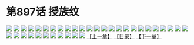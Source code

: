 # 第897话 授族纹
![](https://mhpic.xiaomingtaiji.net/comic/D/斗破苍穹/第897话F0_321021/1.jpg-zymk.middle.webp)
![](https://mhpic.xiaomingtaiji.net/comic/D/斗破苍穹/第897话F0_321021/2.jpg-zymk.middle.webp)
![](https://mhpic.xiaomingtaiji.net/comic/D/斗破苍穹/第897话F0_321021/3.jpg-zymk.middle.webp)
![](https://mhpic.xiaomingtaiji.net/comic/D/斗破苍穹/第897话F0_321021/4.jpg-zymk.middle.webp)
![](https://mhpic.xiaomingtaiji.net/comic/D/斗破苍穹/第897话F0_321021/5.jpg-zymk.middle.webp)
![](https://mhpic.xiaomingtaiji.net/comic/D/斗破苍穹/第897话F0_321021/6.jpg-zymk.middle.webp)
![](https://mhpic.xiaomingtaiji.net/comic/D/斗破苍穹/第897话F0_321021/7.jpg-zymk.middle.webp)
![](https://mhpic.xiaomingtaiji.net/comic/D/斗破苍穹/第897话F0_321021/8.jpg-zymk.middle.webp)
![](https://mhpic.xiaomingtaiji.net/comic/D/斗破苍穹/第897话F0_321021/9.jpg-zymk.middle.webp)
![](https://mhpic.xiaomingtaiji.net/comic/D/斗破苍穹/第897话F0_321021/10.jpg-zymk.middle.webp)
![](https://mhpic.xiaomingtaiji.net/comic/D/斗破苍穹/第897话F0_321021/11.jpg-zymk.middle.webp)
![](https://mhpic.xiaomingtaiji.net/comic/D/斗破苍穹/第897话F0_321021/12.jpg-zymk.middle.webp)
![](https://mhpic.xiaomingtaiji.net/comic/D/斗破苍穹/第897话F0_321021/13.jpg-zymk.middle.webp)
![](https://mhpic.xiaomingtaiji.net/comic/D/斗破苍穹/第897话F0_321021/14.jpg-zymk.middle.webp)
![](https://mhpic.xiaomingtaiji.net/comic/D/斗破苍穹/第897话F0_321021/15.jpg-zymk.middle.webp)
![](https://mhpic.xiaomingtaiji.net/comic/D/斗破苍穹/第897话F0_321021/16.jpg-zymk.middle.webp)
![](https://mhpic.xiaomingtaiji.net/comic/D/斗破苍穹/第897话F0_321021/17.jpg-zymk.middle.webp)
![](https://mhpic.xiaomingtaiji.net/comic/D/斗破苍穹/第897话F0_321021/18.jpg-zymk.middle.webp)
![](https://mhpic.xiaomingtaiji.net/comic/D/斗破苍穹/第897话F0_321021/19.jpg-zymk.middle.webp)
![](https://mhpic.xiaomingtaiji.net/comic/D/斗破苍穹/第897话F0_321021/20.jpg-zymk.middle.webp)
![](https://mhpic.xiaomingtaiji.net/comic/D/斗破苍穹/第897话F0_321021/21.jpg-zymk.middle.webp)
![](https://mhpic.xiaomingtaiji.net/comic/D/斗破苍穹/第897话F0_321021/22.jpg-zymk.middle.webp)
![](https://mhpic.xiaomingtaiji.net/comic/D/斗破苍穹/第897话F0_321021/23.jpg-zymk.middle.webp)
![](https://mhpic.xiaomingtaiji.net/comic/D/斗破苍穹/第897话F0_321021/24.jpg-zymk.middle.webp)
![](https://mhpic.xiaomingtaiji.net/comic/D/斗破苍穹/第897话F0_321021/25.jpg-zymk.middle.webp)
![](https://mhpic.xiaomingtaiji.net/comic/D/斗破苍穹/第897话F0_321021/26.jpg-zymk.middle.webp)
![](https://mhpic.xiaomingtaiji.net/comic/D/斗破苍穹/第897话F0_321021/27.jpg-zymk.middle.webp)
![](https://mhpic.xiaomingtaiji.net/comic/D/斗破苍穹/第897话F0_321021/28.jpg-zymk.middle.webp)
![](https://mhpic.xiaomingtaiji.net/comic/D/斗破苍穹/第897话F0_321021/29.jpg-zymk.middle.webp)
![](https://mhpic.xiaomingtaiji.net/comic/D/斗破苍穹/第897话F0_321021/30.jpg-zymk.middle.webp)
![](https://mhpic.xiaomingtaiji.net/comic/D/斗破苍穹/第897话F0_321021/31.jpg-zymk.middle.webp)
![](https://mhpic.xiaomingtaiji.net/comic/D/斗破苍穹/第897话F0_321021/32.jpg-zymk.middle.webp)
![](https://mhpic.xiaomingtaiji.net/comic/D/斗破苍穹/第897话F0_321021/33.jpg-zymk.middle.webp)
![](https://mhpic.xiaomingtaiji.net/comic/D/斗破苍穹/第897话F0_321021/34.jpg-zymk.middle.webp)
![](https://mhpic.xiaomingtaiji.net/comic/D/斗破苍穹/第897话F0_321021/35.jpg-zymk.middle.webp)
![](https://mhpic.xiaomingtaiji.net/comic/D/斗破苍穹/第897话F0_321021/36.jpg-zymk.middle.webp)
[【上一章】](./900.md)
[【目录】](./READMD.md)
[【下一章】](./902.md)
